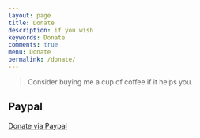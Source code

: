 ```yaml
---
layout: page
title: Donate
description: if you wish
keywords: Donate
comments: true
menu: Donate
permalink: /donate/
---
```




> Consider buying me a cup of coffee if it helps you.

## Paypal

[Donate via Paypal](https://paypal.me/paulresearch)

